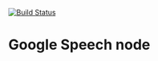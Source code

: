 [![Build Status](https://travis-ci.org/WalkingMachine/lab_ros_speech_to_text.svg?branch=master)](https://travis-ci.org/WalkingMachine/lab_ros_speech_to_text)
# Google Speech node

